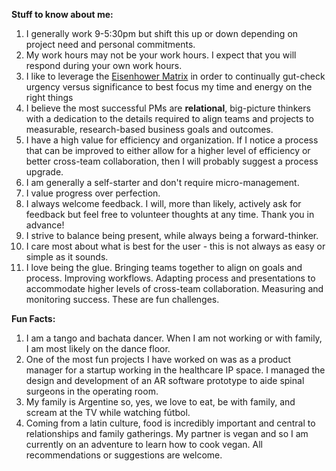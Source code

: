 **Stuff to know about me:**
 
   1. I generally work 9-5:30pm but shift this up or down depending on project need and personal commitments.
   2. My work hours may not be your work hours. I expect that you will respond during your own work hours. 
   3. I like to leverage the [Eisenhower Matrix](https://www.eisenhower.me/eisenhower-matrix/) in order to continually gut-check urgency versus significance to best focus my time and energy on the right things
   4.  I believe the most successful PMs are **relational**, big-picture thinkers with a dedication to the details required to align teams and projects to measurable, research-based business goals and outcomes.
   5. I have a high value for efficiency and organization. If I notice a process that can be improved to either allow for a higher level of efficiency or better cross-team collaboration, then I will probably suggest a process upgrade. 
   6. I am generally a self-starter and don't require micro-management. 
   7. I value progress over perfection. 
   8. I always welcome feedback. I will, more than likely, actively ask for feedback but feel free to volunteer thoughts at any time. Thank you in advance!
   9. I strive to balance being present, while always being a forward-thinker. 
   10. I care most about what is best for the user - this is not always as easy or simple as it sounds.
   11. I love being the glue. Bringing teams together to align on goals and process. Improving workflows. Adapting process and presentations to accommodate higher levels of cross-team collaboration. Measuring and monitoring success. These are fun challenges. 
   

**Fun Facts:**   
   1. I am a tango and bachata dancer. When I am not working or with family, I am most likely on the dance floor. 
   2. One of the most fun projects I have worked on was as a product manager for a startup working in the healthcare IP space. I managed the design and development of an AR software prototype to aide spinal surgeons in the operating room. 
   3. My family is Argentine so, yes, we love to eat, be with family, and scream at the TV while watching fútbol. 
   4. Coming from a latin culture, food is incredibly important and central to relationships and family gatherings. My partner is vegan and so I am currently on an adventure to learn how to cook vegan. All recommendations or suggestions are welcome. 
